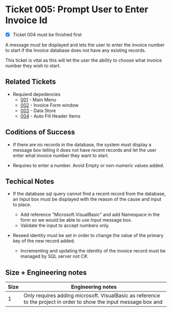 Ticket 005: Prompt User to Enter Invoice Id
=====

- [x] Ticket 004 must be finished first

A message must be displayed and lets the user to enter the invoice number to start if the Invoice database does not have any existing records. 

This ticket is vital as this will let the user the ability to choose what invoice number they wish to start. 

Related Tickets
---------------
* Requierd depedencies
    * [001](./001.md) - Main Menu
    * [002](./002.md) - Invoice Form window
    * [003](./003.md) - Data Store
    * [004](./004.md) - Auto Fill Header Items


Coditions of Success
--------------------
* If there are no records in the database, the system must display a message box telling it does not have recent records and let the user enter  what invoice number they want to start. 

* Requires to enter a number. Avoid Empty or non-numeric values added.  

Techical Notes
--------------
* If the database sql query cannot find a recent record from the database, an input box must be displayed with the reason of the cause and input to place.
    * Add reference "Microsoft.VisualBasic" and add Namespace in the form so we would be able to use Input message box. 
    * Validate the input to accept numbers only. 

* Reseed identity must be set in order to change the value of the primary key of the new record added.
    * Incrementing and updating the identity of the invoice record must be managed by SQL server not C#.

Size + Engineering notes
----------------------
| Size | Engineering notes | 
| -------- | -------- |
| 1  | Only requires adding microsoft. VisualBasic as reference to the project in order to show the input message box and    | 




